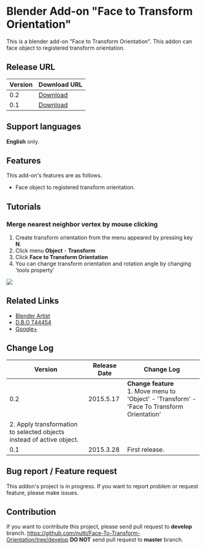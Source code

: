# Blender Add-on "Face to Transform Orientation"

This is a blender add-on "Face to Transform Orientation".
This addon can face object to registered transform orientation.

## Release URL

|Version|Download URL|
|---|---|
|0.2|[Download](https://github.com/nutti/Face-To-Transform-Orientation/tag/v0.2)|
|0.1|[Download](https://github.com/nutti/Face-To-Transform-Orientation/tag/v0.1)|

## Support languages

**English** only.

## Features

This add-on's features are as follows.

* Face object to registered transform orientation.

## Tutorials

### Merge nearest neighbor vertex by mouse clicking

1. Create transform orientation from the menu appeared by pressing key **N**.
2. Click menu **Object** - **Transform**
3. Click **Face to Transform Orientation**
4. You can change transform orientation and rotation angle by changing 'tools property'

[![](http://img.youtube.com/vi/zOaNawzJWC4/0.jpg)](https://www.youtube.com/watch?v=zOaNawzJWC4)

## Related Links

* [Blender Artist](http://blenderartists.org/forum/showthread.php?367639-Addon-Face-object-to-Transform-Orientation)
* [D.B.O T44454](https://developer.blender.org/T44279)
* [Google+](https://plus.google.com/100058529622539760372/posts/LscGEa2AWK7)

## Change Log
|Version|Release Date|Change Log|
|---|---|---|
|0.2|2015.5.17|**Change feature**<br>1. Move menu to 'Object' - 'Transform' - 'Face To Transform Orientation'<br>
2. Apply transformation to selected objects instead of active object.﻿|
|0.1|2015.3.28|First release.|

## Bug report / Feature request

This addon's project is in progress.
If you want to report problem or request feature, please make issues.

## Contribution

If you want to contribute this project, please send pull request to **develop** branch.
https://github.com/nutti/Face-To-Transform-Orientation/tree/develop
**DO NOT** send pull request to **master** branch. 
